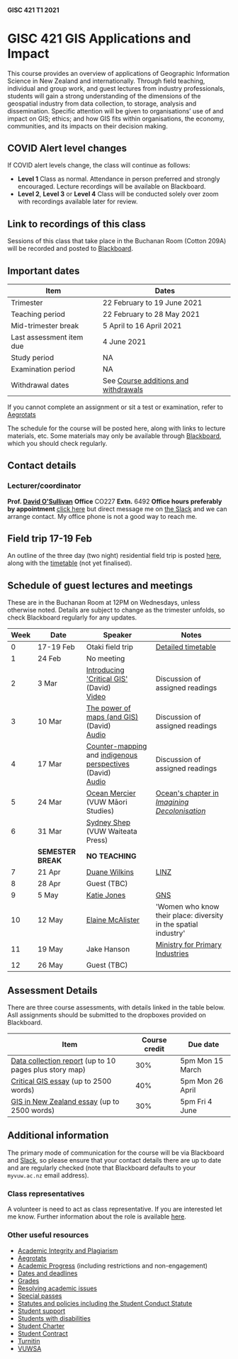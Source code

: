 #### GISC 421 T1 2021
# GISC 421 GIS Applications and Impact
This course provides an overview of applications of Geographic Information Science in New Zealand and internationally. Through field teaching, individual and group work, and guest lectures from industry professionals, students will gain a strong understanding of the dimensions of the geospatial industry from data collection, to storage, analysis and dissemination. Specific attention will be given to organisations’ use of and impact on GIS; ethics; and how GIS fits within organisations, the economy, communities, and its impacts on their decision making.

## COVID Alert level changes
If COVID alert levels change, the class will continue as follows:
+ **Level 1** Class as normal. Attendance in person preferred and strongly encouraged. Lecture recordings will be available on Blackboard.
+ **Level 2**, **Level 3** or **Level 4** Class will be conducted solely over zoom with recordings available later for review.

## Link to recordings of this class
Sessions of this class that take place in the Buchanan Room (Cotton 209A) will be recorded and posted to [Blackboard](https://blackboard.vuw.ac.nz/webapps/blackboard/content/launchLink.jsp?course_id=_111562_1&tool_id=_3281_1&tool_type=TOOL&mode=cpview&mode=reset).

## Important dates

Item | Dates
 -- | --
Trimester | 22 February to 19 June 2021
Teaching period | 22 February to 28 May 2021
Mid-trimester break | 5 April to 16 April 2021
Last assessment item due | 4 June 2021
Study period | NA
Examination period | NA
Withdrawal dates | See [Course additions and withdrawals](www.victoria.ac.nz/home/admisenrol/payments/withdrawalsrefunds)

If you cannot complete an assignment or sit a test or examination, refer to [Aegrotats](www.victoria.ac.nz/home/study/exams-and-assessments/aegrotat)

The schedule for the course will be posted here, along with links to lecture materials, etc. Some materials may only be available through [Blackboard](https://blackboard.vuw.ac.nz/), which you should check regularly.

## Contact details
### Lecturer/coordinator
**Prof. [David O'Sullivan](mailto:david.osullivan@vuw.ac.nz)**
**Office** CO227 **Extn.** 6492 **Office hours preferably by appointment** [click here](http://calendly.com/dosullivan) but direct message me on [the Slack](https://vuwgisc2021.slack.com) and we can arrange contact. My office phone is not a good way to reach me.

## Field trip 17-19 Feb
An outline of the three day (two night) residential field trip is posted [here](field-trip/README.md), along with the [timetable](field-trip/timetable.md) (not yet finalised).

## Schedule of guest lectures and meetings
These are in the Buchanan Room at 12PM on Wednesdays, unless otherwise noted. Details are subject to change as the trimester unfolds, so check Blackboard regularly for any updates.

Week | Date | Speaker | Notes
-- | -- | -- | --
0 | 17-19 Feb | Otaki field trip | [Detailed timetable](field-trip/timetable.md)
1 | 24 Feb | No meeting
2 | 3 Mar | [Introducing 'Critical GIS'](critical-gis-essay.md#critical-gis) (David)<br />[Video](https://blackboard.vuw.ac.nz/webapps/blackboard/content/listContentEditable.jsp?content_id=_3013288_1&course_id=_111562_1) | Discussion of assigned readings
3 | 10 Mar | [The power of maps (and GIS)](critical-gis-essay.md#the-power-of-maps-and-gis) (David)<br />[Audio](https://southosullivan.com/gisc421/videos/GISC-421-03-2021-power-of-maps.mp3) | Discussion of assigned readings
4 | 17 Mar | [Counter-mapping](critical-gis-essay.md#counter-mapping) and [indigenous perspectives](critical-gis-essay.md#non-western-perspectives) (David)<br />[Audio](https://southosullivan.com/gisc421/videos/GISC-421-04-2021-tupaia-and-counter-mapping.mp3) | Discussion of assigned readings
5 | 24 Mar | [Ocean Mercier](https://people.wgtn.ac.nz/ocean.mercier) (VUW Māori Studies) | [Ocean's chapter in _Imagining Decolonisation_](http://imaginingdecolonisation.bwb.co.nz/chapter2.html#Chapter2)
6 | 31 Mar | [Sydney Shep](https://www.wgtn.ac.nz/wtapress/about/staff/sydney-shep) (VUW Waiteata Press) |
 | | **SEMESTER BREAK** | **NO TEACHING**
7 | 21 Apr | [Duane Wilkins](https://www.geo.kiwi/) | [LINZ](https://www.linz.govt.nz/)
8 | 28 Apr | Guest (TBC) |
9 | 5 May | [Katie Jones](https://www.gns.cri.nz/who/staff/2380.html) | [GNS](https://www.gns.cri.nz/)
10 | 12 May | [Elaine McAlister](https://www.linkedin.com/in/elaine-mcalister-75b3064/) | 'Women who know their place: diversity in the spatial industry'
11 | 19 May | Jake Hanson | [Ministry for Primary Industries](https://mpi.maps.arcgis.com/home/index.html)  
12 | 26 May | Guest (TBC) |

## Assessment Details
There are three course assessments, with details linked in the table below. Asll assignments should be submitted to the dropboxes provided on Blackboard.

Item | Course credit | Due date
-- | -- | --
[Data collection report](data-collection-report.md) (up to 10 pages plus story map) | 30% | 5pm Mon 15 March
[Critical GIS essay](critical-gis-essay.md) (up to 2500 words) | 40% | 5pm Mon 26 April
[GIS in New Zealand essay](gis-in-new-zealand-essay.md) (up to 2500 words) | 30% | 5pm Fri 4 June

## Additional information
The primary mode of communication for the course will be via Blackboard and [Slack](https://vuwgisc2021.slack.com), so please ensure that your contact details there are up to date and are regularly checked (note that Blackboard defaults to your `myvuw.ac.nz` email address).

### Class representatives
A volunteer is need to act as class representative. If you are interested let me know. Further information about the role is available [here](https://www.vuwsa.org.nz/class-representatives/).

### Other useful resources
+ [Academic Integrity and Plagiarism](https://www.wgtn.ac.nz/home/study/plagiarism)
+ [Aegrotats](https://www.wgtn.ac.nz/home/study/exams-and-assessments/aegrotat)
+ [Academic Progress](https://www.wgtn.ac.nz/home/study/academic-progress) (including restrictions and non-engagement)
+ [Dates and deadlines](https://www.wgtn.ac.nz/home/study/dates)
+ [Grades](https://www.wgtn.ac.nz/home/study/exams-and-assessments/grades)
+ [Resolving academic issues](https://www.wgtn.ac.nz/home/about/avcacademic/publications2#grievances)
+ [Special passes](https://www.wgtn.ac.nz/home/about/avcacademic/publications2#specialpass)
+ [Statutes and policies including the Student Conduct Statute](https://www.wgtn.ac.nz/home/about/policy)
+ [Student support](https://www.wgtn.ac.nz/home/viclife/studentservice)
+ [Students with disabilities](https://www.wgtn.ac.nz/st_services/disability)
+ [Student Charter](https://www.wgtn.ac.nz/learning-teaching/partnership/student-charter)
+ [Student Contract](https://www.wgtn.ac.nz/home/admisenrol/enrol/studentcontract)
+ [Turnitin](http://www.cad.vuw.ac.nz/wiki/Turnitin.html)
+ [VUWSA](https://www.vuwsa.org.nz)

